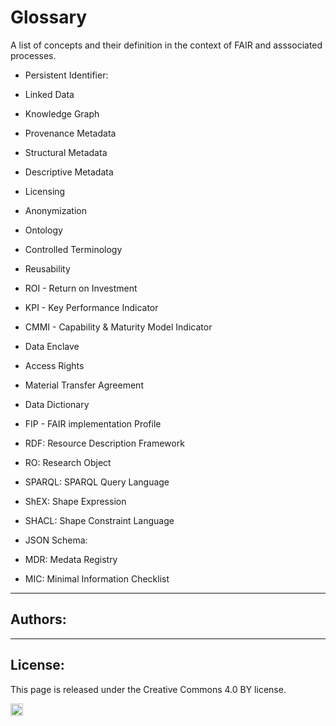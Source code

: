 #  Glossary

A list of concepts and their definition in the context of FAIR and asssociated processes.


- Persistent Identifier:

- Linked Data

- Knowledge Graph

- Provenance Metadata

- Structural Metadata

- Descriptive Metadata

- Licensing

- Anonymization

- Ontology

- Controlled Terminology

- Reusability

- ROI - Return on Investment

- KPI - Key Performance Indicator

- CMMI - Capability & Maturity Model Indicator

- Data Enclave

- Access Rights

- Material Transfer Agreement

- Data Dictionary

- FIP - FAIR implementation Profile

- RDF: Resource Description Framework

- RO: Research Object

- SPARQL: SPARQL Query Language

- ShEX: Shape Expression

- SHACL: Shape Constraint Language

- JSON Schema: 

- MDR: Medata Registry

- MIC: Minimal Information Checklist






---
## Authors:



---

## License:

This page is released under the Creative Commons 4.0 BY license.

<a href="https://creativecommons.org/licenses/by/4.0/"><img src="https://mirrors.creativecommons.org/presskit/buttons/80x15/png/by.png" height="20"/></a>

